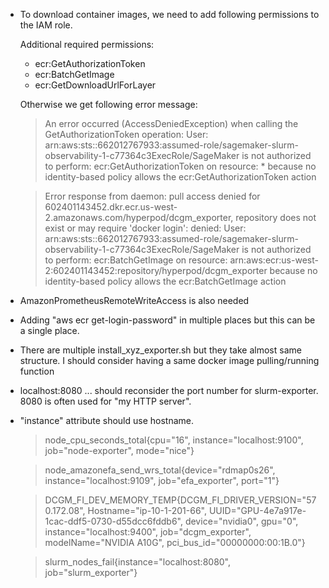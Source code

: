 

- To download container images, we need to add following permissions to the IAM role.

    Additional required permissions:

    - ecr:GetAuthorizationToken
    - ecr:BatchGetImage
    - ecr:GetDownloadUrlForLayer


    Otherwise we get following error message:

    > An error occurred (AccessDeniedException) when calling the GetAuthorizationToken operation: User: arn:aws:sts::662012767933:assumed-role/sagemaker-slurm-observability-1-c77364c3ExecRole/SageMaker is not authorized to perform: ecr:GetAuthorizationToken on resource: * because no identity-based policy allows the ecr:GetAuthorizationToken action

    > Error response from daemon: pull access denied for 602401143452.dkr.ecr.us-west-2.amazonaws.com/hyperpod/dcgm_exporter, repository does not exist or may require 'docker login': denied: User: arn:aws:sts::662012767933:assumed-role/sagemaker-slurm-observability-1-c77364c3ExecRole/SageMaker is not authorized to perform: ecr:BatchGetImage on resource: arn:aws:ecr:us-west-2:602401143452:repository/hyperpod/dcgm_exporter because no identity-based policy allows the ecr:BatchGetImage action

- AmazonPrometheusRemoteWriteAccess is also needed

- Adding "aws ecr get-login-password" in multiple places but this can be a single place.

- There are multiple install_xyz_exporter.sh but they take almost same structure. I should consider having a same docker image pulling/running function

- localhost:8080 ... should reconsider the port number for slurm-exporter. 8080 is often used for "my HTTP server".

- "instance" attribute should use hostname.

    > node_cpu_seconds_total{cpu="16", instance="localhost:9100", job="node-exporter", mode="nice"}

    > node_amazonefa_send_wrs_total{device="rdmap0s26", instance="localhost:9109", job="efa_exporter", port="1"}

    > DCGM_FI_DEV_MEMORY_TEMP{DCGM_FI_DRIVER_VERSION="570.172.08", Hostname="ip-10-1-201-66", UUID="GPU-4e7a917e-1cac-ddf5-0730-d55dcc6fddb6", device="nvidia0", gpu="0", instance="localhost:9400", job="dcgm_exporter", modelName="NVIDIA A10G", pci_bus_id="00000000:00:1B.0"}

    > slurm_nodes_fail{instance="localhost:8080", job="slurm_exporter"}
